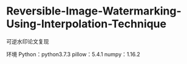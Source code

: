 # Reversible-Image-Watermarking-Using-Interpolation-Technique
可逆水印论文复现

环境
Python：python3.7.3
pillow：5.4.1
numpy：1.16.2
